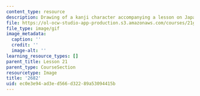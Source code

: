 ```yaml
---
content_type: resource
description: Drawing of a kanji character accompanying a lesson on Japanese.
file: https://ol-ocw-studio-app-production.s3.amazonaws.com/courses/21g-504-japanese-iv-spring-2009/ec0e3e94ad3ed566d32289a53094415b_2682.gif
file_type: image/gif
image_metadata:
  caption: ''
  credit: ''
  image-alt: ''
learning_resource_types: []
parent_title: Lesson 21
parent_type: CourseSection
resourcetype: Image
title: '2682'
uid: ec0e3e94-ad3e-d566-d322-89a53094415b
---
```


